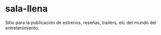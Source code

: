 # sala-llena
Sitio para la publicación de estrenos, reseñas, trailers, etc del mundo del entretenimiento.
